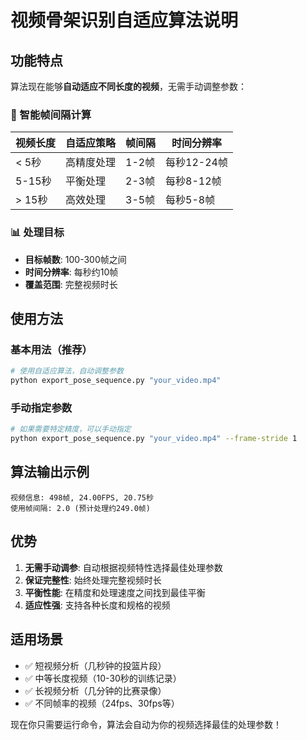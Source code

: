 # 视频骨架识别自适应算法说明

## 功能特点

算法现在能够**自动适应不同长度的视频**，无需手动调整参数：

### 🎯 智能帧间隔计算

| 视频长度 | 自适应策略 | 帧间隔 | 时间分辨率 |
|---------|-----------|--------|-----------|
| < 5秒   | 高精度处理 | 1-2帧  | 每秒12-24帧 |
| 5-15秒  | 平衡处理   | 2-3帧  | 每秒8-12帧  |
| > 15秒  | 高效处理   | 3-5帧  | 每秒5-8帧   |

### 📊 处理目标

- **目标帧数**: 100-300帧之间
- **时间分辨率**: 每秒约10帧
- **覆盖范围**: 完整视频时长

## 使用方法

### 基本用法（推荐）
```bash
# 使用自适应算法，自动调整参数
python export_pose_sequence.py "your_video.mp4"
```

### 手动指定参数
```bash
# 如果需要特定精度，可以手动指定
python export_pose_sequence.py "your_video.mp4" --frame-stride 1
```

## 算法输出示例

```
视频信息: 498帧, 24.00FPS, 20.75秒
使用帧间隔: 2.0 (预计处理约249.0帧)
```

## 优势

1. **无需手动调参**: 自动根据视频特性选择最佳处理参数
2. **保证完整性**: 始终处理完整视频时长
3. **平衡性能**: 在精度和处理速度之间找到最佳平衡
4. **适应性强**: 支持各种长度和规格的视频

## 适用场景

- ✅ 短视频分析（几秒钟的投篮片段）
- ✅ 中等长度视频（10-30秒的训练记录）
- ✅ 长视频分析（几分钟的比赛录像）
- ✅ 不同帧率的视频（24fps、30fps等）

现在你只需要运行命令，算法会自动为你的视频选择最佳的处理参数！